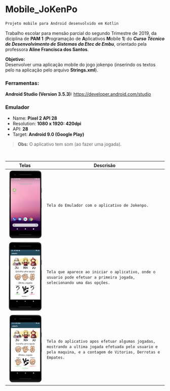 # Mobile_JoKenPo
```markdown
Projeto mobile para Android desenvolvido em Kotlin
```

Trabalho escolar para mensão parcial do segundo Trimestre de 2019, da diciplina de **PAM 1** (**P**rogramação de **A**plicativos **M**obile **1**) do **_Curso Técnico de Desenvolvimento de Sistemas da Etec de Embu_**, orientado pela professora **Aline Francisca dos Santos**.

**Objetivo:**<br>
Desenvolver uma aplicação mobile do jogo jokenpo (inserindo os textos pelo na aplicação pelo arquivo **Strings.xml**).

### Ferramentas:<br>
**Android Studio (Version 3.5.3):** https://developer.android.com/studio<br>

### Emulador
- Name: **Pixel 2 API 28**
- Resolution: **1080 x 1920: 420dpi**
- API: **28**
- Target: **Android 9.0 (Google Play)**

> **Obs:** O aplicativo tem som (ao fazer uma jogada).

<br>

|Telas           |Descrisão                      |                         
|----------------|-------------------------------|
|![IMG](/markdown/capa1_jokenpo.PNG)|`Tela do Emulador com o aplicativo de Jokenpo.`            |
|![IMG](/markdown/capa2_jokenpo.PNG)          |`Tela que aparece ao iniciar o aplicativo, onde o usuario pode efetuar a primeira jogada, selecionando uma das opções.`            |
|![IMG](/markdown/capa3_jokenpo.PNG)          |`Tela do aplicativo apos efetuar algumas jogadas, mostrando a ultima jogada efetuada pelo usuario e pela maquina, e a contagem de Vitorias, Derrotas e Empates.`|
